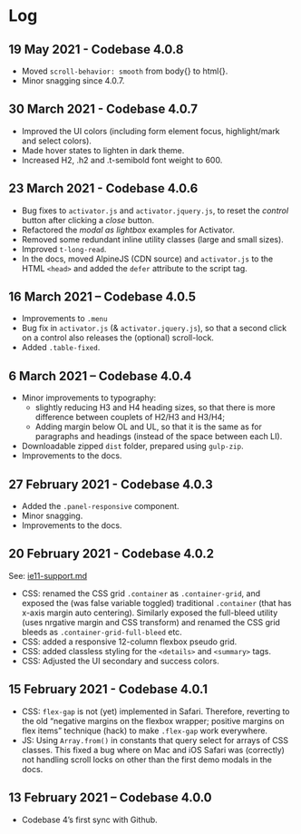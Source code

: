 # Log

## 19 May 2021 - Codebase 4.0.8

* Moved `scroll-behavior: smooth` from body{} to html{}.
* Minor snagging since 4.0.7.

## 30 March 2021 - Codebase 4.0.7

* Improved the UI colors (including form element focus, highlight/mark and select colors).
* Made hover states to lighten in dark theme.
* Increased H2, .h2 and .t-semibold font weight to 600.

## 23 March 2021 - Codebase 4.0.6

* Bug fixes to `activator.js` and `activator.jquery.js`, to reset the _control_ button after clicking a _close_ button.
* Refactored the _modal as lightbox_ examples for Activator.
* Removed some redundant inline utility classes (large and small sizes).
* Improved `t-long-read`.
* In the docs, moved AlpineJS (CDN source) and `activator.js` to the HTML `<head>` and added the `defer` attribute to the script tag.

## 16 March 2021 – Codebase 4.0.5

* Improvements to `.menu`
* Bug fix in `activator.js` (& `activator.jquery.js`), so that a second click on a control also releases the (optional) scroll-lock.
* Added `.table-fixed`.

## 6 March 2021 – Codebase 4.0.4

* Minor improvements to typography: 
    * slightly reducing H3 and H4 heading sizes, so that there is more difference between couplets of H2/H3 and H3/H4;
    * Adding margin below OL and UL, so that it is the same as for paragraphs and headings (instead of the space between each LI).
* Downloadable zipped `dist` folder, prepared using `gulp-zip`.
* Improvements to the docs.

## 27 February 2021 - Codebase 4.0.3

* Added the `.panel-responsive` component.
* Minor snagging.
* Improvements to the docs.

## 20 February 2021 - Codebase 4.0.2

See: [ie11-support.md](ie11-support.md)

* CSS: renamed the CSS grid `.container` as `.container-grid`, and exposed the (was false variable toggled) traditional `.container` (that has x-axis margin auto centering). Similarly exposed the full-bleed utility (uses nrgative margin and CSS transform) and renamed the CSS grid bleeds as `.container-grid-full-bleed` etc.
* CSS: added a responsive 12-column flexbox pseudo grid.
* CSS: added classless styling for the `<details>` and `<summary>` tags.
* CSS: Adjusted the UI secondary and success colors.

## 15 February 2021 - Codebase 4.0.1

* CSS: `flex-gap` is not (yet) implemented in Safari. Therefore, reverting to the old “negative margins on the flexbox wrapper; positive margins on flex items” technique (hack) to make `.flex-gap` work everywhere.
* JS: Using `Array.from()` in constants that query select for arrays of CSS classes. This fixed a bug where on Mac and iOS Safari was (correctly) not handling scroll locks on other than the first demo modals in the docs.

## 13 February 2021 – Codebase 4.0.0

* Codebase 4’s first sync with Github.